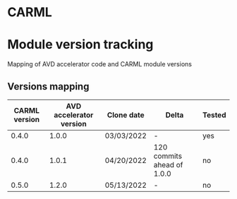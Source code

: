 # CARML 
# Module version tracking

Mapping of AVD accelerator code and CARML module versions

## Versions mapping

CARML version | AVD accelerator version | Clone date | Delta | Tested
---|---|---|---|---
0.4.0 | 1.0.0 | 03/03/2022 | - | yes
0.4.0 | 1.0.1 | 04/20/2022 | 120 commits ahead of 1.0.0 | no
0.5.0 | 1.2.0 | 05/13/2022 | - | no